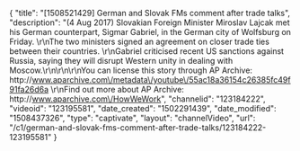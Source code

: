 {
    "title": "[1508521429] German and Slovak FMs comment after trade talks",
    "description": "(4 Aug 2017) Slovakian Foreign Minister Miroslav Lajcak met his German counterpart, Sigmar Gabriel, in the German city of Wolfsburg on Friday. \r\nThe two ministers signed an agreement on closer trade ties between their countries. \r\nGabriel criticised recent US sanctions against Russia, saying they will disrupt Western unity in dealing with Moscow.\r\n\r\n\r\nYou can license this story through AP Archive: http:\/\/www.aparchive.com\/metadata\/youtube\/55ac18a36154c26385fc49f91fa26d6a \r\nFind out more about AP Archive: http:\/\/www.aparchive.com\/HowWeWork",
    "channelid": "123184222",
    "videoid": "123195581",
    "date_created": "1502291439",
    "date_modified": "1508437326",
    "type": "captivate",
    "layout": "channelVideo",
    "url": "\/c1\/german-and-slovak-fms-comment-after-trade-talks\/123184222-123195581"
}